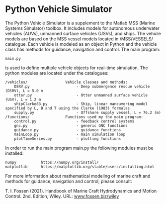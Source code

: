 # Python Vehicle Simulator

The Python Vehicle Simulator is a supplement to the Matlab MSS (Marine Systems Simulator) toolbox. It includes models for autonomous underwater vehicles (AUVs), unmanned surface vehicles (USVs), and ships. The vehicle models are based on the MSS vessel models located in /MSS/VESSELS/ catalogue. Each vehicle is modeled as an object in Python and the vehicle class has methods for guidance, navigation and control. The main program:

    main.py  
    
is used to define multiple vehicle objects for real-time simulation. The python modules are located under the catalogues: 

    /vehicles/                 Vehicle classes and methods:  
        DSRV.py                     - Deep submergence rescue vehicle (DSRV), L = 5.0 m
        otter.py                    - Otter unmanned surface vehicle (USV), L = 1.2 m
        shipClarke83.py             - Ship, linear maneuvering model specified by L, B and T using the Clarke (1983) formulas
        supply.py                   - Offshore supply vessel, L = 76.2 (m)
    /functions/                Functions used my the main program:
        control.py                  - feedback control systems
        gnc.py                      - generic GNC functions
        guidance.py                 - guidance functions        
        mainLoop.py                 - main simulation loop
        plotTimeSeries.py           - plotting functions
        
In order to run the main program main.py the following modules must be installed:

    numpy           https://numpy.org/install/
    matplotlib      https://matplotlib.org/stable/users/installing.html

For more information about mathematical modeling of marine craft and methods for guidance, navigation and control, please consult:

T. I. Fossen (2021). Handbook of Marine Craft Hydrodynamics and Motion Control. 2nd. Edition, Wiley. 
URL: www.fossen.biz/wiley
